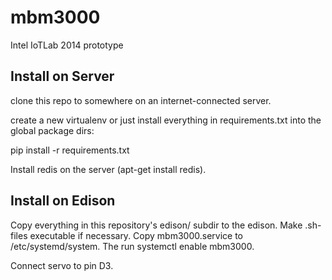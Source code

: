 mbm3000
=======

Intel IoTLab 2014 prototype

Install on Server
-----------------

clone this repo to somewhere on an internet-connected server.

create a new virtualenv or just install everything in requirements.txt into the
global package dirs:

pip install -r requirements.txt

Install redis on the server (apt-get install redis).

Install on Edison
-----------------

Copy everything in this repository's edison/ subdir to the edison. Make .sh-files executable if necessary.
Copy mbm3000.service to /etc/systemd/system. The run systemctl enable mbm3000.

Connect servo to pin D3.
